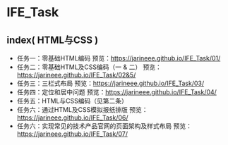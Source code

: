 ﻿# IFE_Task
## index( HTML与CSS )
- 任务一：零基础HTML编码 预览：https://jarineee.github.io/IFE_Task/01/
- 任务二：零基础HTML及CSS编码（一 & 二） 预览：https://jarineee.github.io/IFE_Task/02&5/
- 任务三：三栏式布局 预览：https://jarineee.github.io/IFE_Task/03/
- 任务四：定位和居中问题 预览：https://jarineee.github.io/IFE_Task/04/
- 任务五：HTML与CSS编码（见第二条）
- 任务六：通过HTML及CSS模拟报纸排版 预览： https://jarineee.github.io/IFE_Task/06/
- 任务六：实现常见的技术产品官网的页面架构及样式布局 预览：  https://jarineee.github.io/IFE_Task/07/
